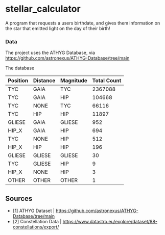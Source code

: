 # stellar_calculator
A program that requests a users birthdate, and gives them information on the star that emitted light on the day of their birth!

### Data
The project uses the ATHYG Database, via https://github.com/astronexus/ATHYG-Database/tree/main 

The database 

|Position |Distance |Magnitude |Total Count |
|---------|---------|----------|------------|
|TYC    	|GAIA 	  |TYC 	     |2367088     |
|TYC 	    |GAIA 	  |HIP 	     |104668      |
|TYC    	|NONE 	  |TYC 	     |66116       |
|TYC     	|HIP 	    |HIP 	     |11897       |
|GLIESE 	|GAIA 	  |GLIESE 	 |952         |
|HIP_X 	  |GAIA     |HIP 	     |694         |
|TYC 	    |NONE 	  |HIP 	     |512         |
|HIP_X 	  |HIP 	    |HIP 	     |196         |
|GLIESE 	|GLIESE 	|GLIESE 	 |30          |
|TYC 	    |GLIESE 	|HIP       |9           |
|HIP_X 	  |NONE 	  |HIP       |3           |
|OTHER 	  |OTHER 	  |OTHER     |1           |


## Sources
* [1] ATHYG Dataset | https://github.com/astronexus/ATHYG-Database/tree/main
* [2] Constellation Data | https://www.datastro.eu/explore/dataset/88-constellations/export/
